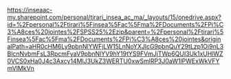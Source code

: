 https://inseaac-my.sharepoint.com/personal/tirari_insea_ac_ma/_layouts/15/onedrive.aspx?id=%2Fpersonal%2Ftirari%5Finsea%5Fac%5Fma%2FDocuments%2FPi%C3%A8ces%20jointes%2FSPSS25%2Ezip&parent=%2Fpersonal%2Ftirari%5Finsea%5Fac%5Fma%2FDocuments%2FPi%C3%A8ces%20jointes&originalPath=aHR0cHM6Ly9pbnNlYWFjLW15LnNoYXJlcG9pbnQuY29tLzp1Oi9nL3BlcnNvbmFsL3RpcmFyaV9pbnNlYV9hY19tYS9FVmJjTWp6QUI3Uk1xUHlWZ0VCS0xHa0J4c3Axcy14MlJ3UkZ3WERTU0xwSmlRP3J0aW1lPWExWkVFYmVlMkVn
